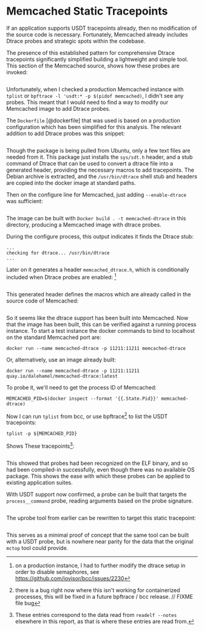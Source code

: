 # Memcached Static Tracepoints

If an application supports USDT tracepoints already, then no
modification of the source code is necessary. Fortunately, Memcached
already includes Dtrace probes and strategic spots within the codebase.

The presence of this established pattern for comprehensive Dtrace
tracepoints significantly simplified building a lightweight and simple
tool. This section of the Memcached source, shows how these probes are
invoked:

```{.c include=src/memcached/memcached.c startLine=1358 endLine=1386}
```

Unfortunately, when I checked a production Memcached instance with `tplist`
or `bpftrace -l 'usdt:* -p $(pidof memcached)`, I didn't see any probes. This
meant that I would need to find a way to modify our Memcached image to add
Dtrace probes.

The `Dockerfile` [@dockerfile] that was used is based on a production
configuration which has been simplified for this analysis. The relevant
addition to add Dtrace probes was this snippet:

```{.bash include=src/docker/Dockerfile startLine=9 endLine=14}
```
Though the package is being pulled from Ubuntu, only a few text files
are needed from it. This package just installs the `sys/sdt.h` header, and
a stub command of Dtrace that can be used to convert a dtrace file into
a generated header, providing the necessary macros to add tracepoints.
The Debian archive is extracted, and the `/usr/bin/dtrace` shell stub and
headers are copied into the docker image at standard paths.

Then on the configure line for Memcached, just adding `--enable-dtrace` was
sufficient:

```{.bash include=src/docker/Dockerfile startLine=54 endLine=61}
```

The image can be built with `Docker build . -t memcached-dtrace` in this
directory, producing a Memcached image with dtrace probes.

During the configure process, this output indicates it finds the Dtrace stub:

```
...
checking for dtrace... /usr/bin/dtrace
...
```

Later on it generates a header `memcached_dtrace.h`, which is conditionally
included when Dtrace probes are enabled: [^9]

```{.bash include=src/dtrace-generate.txt}
```

This generated header defines the macros which are already called in the
source code of Memcached:


```{.c include=src/memcached_dtrace.h startLine=93 endLine=95}
```

So it seems like the dtrace support has been built into Memcached. Now that
the image has been built, this can be verified against a running process
instance. To start a test instance the docker commands to bind to localhost on
the standard Memcached port are:

```
docker run --name memcached-dtrace -p 11211:11211 memcached-dtrace
```

Or, alternatively, use an image already built:

```
docker run --name memcached-dtrace -p 11211:11211 quay.io/dalehamel/memcached-dtrace:latest
```

To probe it, we'll need to get the process ID of Memcached:

```
MEMCACHED_PID=$(docker inspect --format '{{.State.Pid}}' memcached-dtrace)
```

Now I can run `tplist` from bcc, or use bpftrace[^8] to list the USDT
tracepoints:

```
tplist -p ${MEMCACHED_PID}
```

Shows These tracepoints[^16]:

```{.bash include=src/tracepoints.txt}
```

This showed that probes had been recognized on the ELF binary, and so had
been compiled-in successfully, even though there was no available OS
package. This shows the ease with which these probes can be applied to
existing application suites.

With USDT support now confirmed, a probe can be built that targets the
`process__command` probe, reading arguments based on the probe signature.

```{.c include=src/memcached/memcached_dtrace.d startLine=168 endLine=174}
```

The uprobe tool from earlier can be rewritten to target this static tracepoint:

```{.awk include=src/mcsnoop-usdt.bt}
```

This serves as a minimal proof of concept that the same tool can be built with
a USDT probe, but is nowhere near parity for the data that the original `mctop`
tool could provide.

[^8]: there is a bug right now where this isn't working for
      containerized processes, this will be fixed in a future bpftrace /
      bcc release. // FIXME file bug
[^9]: on a production instance, I had to further modify the dtrace setup in
      order to disable semaphores, see https://github.com/iovisor/bcc/issues/2230
[^16]: These entries correspond to the data read from `readelf --notes`
      elsewhere in this report, as that is where these entries are read from.
